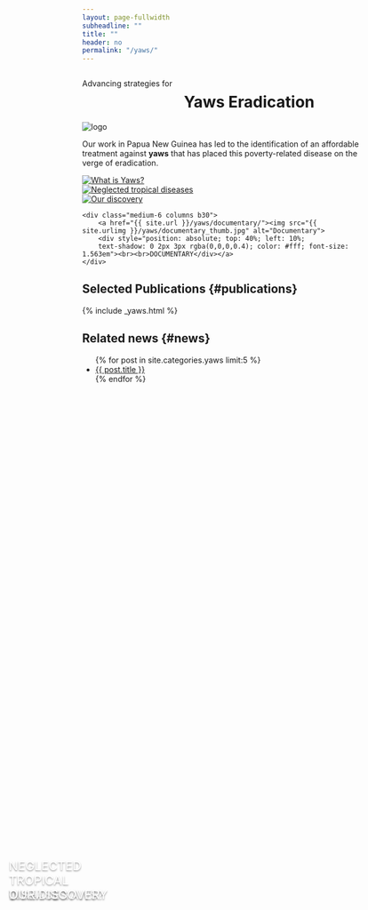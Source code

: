 ```yaml
---
layout: page-fullwidth
subheadline: ""
title: ""
header: no
permalink: "/yaws/"
---
```


<!-- custom header... -->
<div class="row t10">
	<div class="medium-8 columns b30">
		<p class="subheadline">Advancing strategies for</p>
		<h1>Yaws Eradication</h1>
	</div>
	<div class="medium-4 columns b30">
		<img src="{{ site.urlimg }}yaws/cure_yaws_logo.png" alt="logo">
	</div>
</div>

Our work in Papua New Guinea has led to the identification of an affordable treatment against **yaws** that has placed this poverty-related disease on the verge of eradication.

<div class="row t10">
	<div class="medium-6 columns b30">
		<a href="{{ site.url }}/yaws/what/"><img src="{{ site.urlimg }}/yaws/what_thumb.jpg" alt="What is Yaws?">
		<div style="position: absolute; top: 40%; left: 10%; text-shadow: 0 2px 3px rgba(0,0,0,0.4); color: #fff; font-size: 1.563em"><br><br>WHAT IS YAWS?</div></a>
	</div>
	<div class="medium-6 columns b30">
		<a href="{{ site.url }}/yaws/diseases/"><img src="{{ site.urlimg }}/yaws/diseases_thumb.jpg" alt="Neglected tropical diseases">
		<div style="position: absolute; top: 40%; left: 10%; text-shadow: 0 2px 3px rgba(0,0,0,0.4); color: #fff; font-size: 1.563em">NEGLECTED<br>TROPICAL<br>DISEASES</div></a>
	</div>
</div>

<div class="row t10">
	<div class="medium-6 columns b30">
		<a href="{{ site.url }}/yaws/discovery/"><img src="{{ site.urlimg }}/yaws/discovery_thumb.jpg" alt="Our discovery">
		<div style="position: absolute; top: 40%; left: 10%;
		text-shadow: 0 2px 3px rgba(0,0,0,0.4); color: #fff; font-size: 1.563em"><br><br>OUR DISCOVERY</div></a>
	</div>

	<div class="medium-6 columns b30">
		<a href="{{ site.url }}/yaws/documentary/"><img src="{{ site.urlimg }}/yaws/documentary_thumb.jpg" alt="Documentary">
		<div style="position: absolute; top: 40%; left: 10%;
		text-shadow: 0 2px 3px rgba(0,0,0,0.4); color: #fff; font-size: 1.563em"><br><br>DOCUMENTARY</div></a>
	</div>
</div>

## Selected Publications {#publications}

{% include _yaws.html %}


## Related news {#news}

<ul>
    {% for post in site.categories.yaws limit:5 %}
    <li><a href="{{ site.url }}{{ site.baseurl }}{{ post.url }}">{{ post.title }}</a></li>
    {% endfor %}
</ul>
